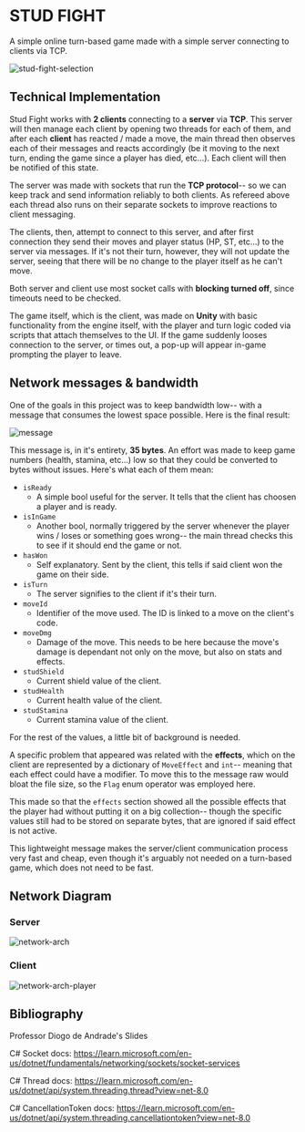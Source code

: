 # STUD FIGHT
A simple online turn-based game made with a simple server connecting to clients 
via TCP.

![stud-fight-selection]

## Technical Implementation

Stud Fight works with **2 clients** connecting to a **server** via **TCP**. 
This server will then manage each client by opening two threads for each
of them, and after each **client** has reacted / made a move, the main thread
then observes each of their messages and reacts accordingly (be it moving to
the next turn, ending the game since a player has died, etc...). Each client
will then be notified of this state.

The server was made with sockets that run the **TCP protocol**-- so we can keep
track and send information reliably to both clients. As refereed above each
thread also runs on their separate sockets to improve reactions to client
messaging.

The clients, then, attempt to connect to this server, and after first connection 
they send their moves and player status (HP, ST, etc...) to the server via
messages. If it's not their turn, however, they will not update the server,
seeing that there will be no change to the player itself as he can't move.

Both server and client use most socket calls with **blocking turned off**,
since timeouts need to be checked.

The game itself, which is the client, was made on **Unity** with basic
functionality from the engine itself, with the player and turn logic coded via
scripts that attach themselves to the UI. If the game suddenly looses connection
to the server, or times out, a pop-up will appear in-game prompting the player
to leave.

## Network messages & bandwidth

One of the goals in this project was to keep bandwidth low-- with a message
that consumes the lowest space possible. Here is the final result:

![message]

This message is, in it's entirety, **35 bytes**. An effort was made to keep
game numbers (health, stamina, etc...) low so that they could be converted to 
bytes without issues. Here's what each of them mean:

- `isReady`
    - A simple bool useful for the server. It tells that the client has choosen
a player and is ready.
- `isInGame`
    - Another bool, normally triggered by the server whenever the player wins /
loses or something goes wrong-- the main thread checks this to see if it should
end the game or not.
- `hasWon`
    - Self explanatory. Sent by the client, this tells if said client won the
game on their side.
- `isTurn`
    - The server signifies to the client if it's their turn.
- `moveId`
    - Identifier of the move used. The ID is linked to a move on the client's 
code.
- `moveDmg`
    - Damage of the move. This needs to be here because the move's damage is
dependant not only on the move, but also on stats and effects.
- `studShield`
    - Current shield value of the client.  
- `studHealth`
    - Current health value of the client.  
- `studStamina`
    - Current stamina value of the client. 

For the rest of the values, a little bit of background is needed.

A specific problem that appeared was related with the **effects**, which
on the client are represented by a dictionary of ``MoveEffect`` and ``int``-- 
meaning that each effect could have a modifier. To move this to the message
raw would bloat the file size, so the `Flag` enum operator was employed here.

This made so that the `effects` section showed all the possible effects that
the player had without putting it on a big collection-- though the specific
values still had to be stored on separate bytes, that are ignored if said
effect is not active.

This lightweight message makes the server/client communication process very
fast and cheap, even though it's arguably not needed on a turn-based game,
which does not need to be fast.

## Network Diagram

### Server

![network-arch]

### Client

![network-arch-player]

## Bibliography

Professor Diogo de Andrade's Slides

C# Socket docs: https://learn.microsoft.com/en-us/dotnet/fundamentals/networking/sockets/socket-services

C# Thread docs: https://learn.microsoft.com/en-us/dotnet/api/system.threading.thread?view=net-8.0

C# CancellationToken docs: https://learn.microsoft.com/en-us/dotnet/api/system.threading.cancellationtoken?view=net-8.0 

[network-arch-player]: /Images/networkarchplayer.png
[network-arch]: /Images/networkdiag.png
[stud-fight-selection]: /Images/StudFight_gcMUlXeMfe.jpg
[message]: /Images/devenv_MDUypilvlt.jpg